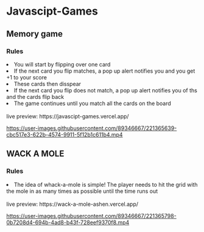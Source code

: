 # Javascipt-Games

## Memory game 
### Rules
<li>You will start by flipping over one card</li>
<li>If the next card you flip matches, a pop up alert notifies you and you get +1 to your score</li>
<li>These cards then disspear</li>
<li>If the next card you flip does not match, a pop up alert notifies you of ths and the cards flip back</li>
<li>The game continues until you match all the cards on the board</li>
<br>
live preview: https://javascipt-games.vercel.app/
<br>


https://user-images.githubusercontent.com/89346667/221365639-cbc517e3-622b-4574-9911-5f12b1c611b4.mp4

## WACK A MOLE
### Rules
<li>The idea of whack-a-mole is simple! The player needs to hit the grid with the mole in as many times as possible until the time runs out</li>
<br>
live preview: https://wack-a-mole-ashen.vercel.app/
<br>


https://user-images.githubusercontent.com/89346667/221365798-0b7208d4-694b-4ad8-b43f-728eef9370f8.mp4



